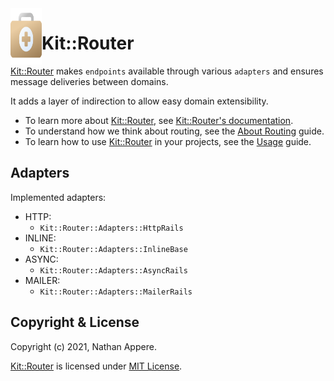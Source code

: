 <!--pp {} -->
<img align="left" width="50" height="90" src="https://raw.githubusercontent.com/rubykit/kit/master/libraries/kit-router/docs/assets/images/kit-router.logo.svg">
<!-- pp-->

[Kit::Router]: https://github.com/rubykit/kit/tree/master/libraries/kit-router

# Kit::Router

[Kit::Router] makes `endpoints` available through various `adapters` and ensures message deliveries between domains.

It adds a layer of indirection to allow easy domain extensibility.

- To learn more about [Kit::Router], see [Kit::Router's documentation](https://docs.rubykit.org/kit-router/edge).
- To understand how we think about routing, see the [About Routing](docs/guides/about.md) guide.
- To learn how to use [Kit::Router] in your projects, see the [Usage](docs/guides/usage.md) guide.

## Adapters

Implemented adapters:

* HTTP:
  *  `Kit::Router::Adapters::HttpRails`
* INLINE:
  * `Kit::Router::Adapters::InlineBase`
* ASYNC:
  * `Kit::Router::Adapters::AsyncRails` 
* MAILER:
  * `Kit::Router::Adapters::MailerRails`

## Copyright & License

Copyright (c) 2021, Nathan Appere.

[Kit::Router] is licensed under [MIT License](MIT_LICENSE.md).
